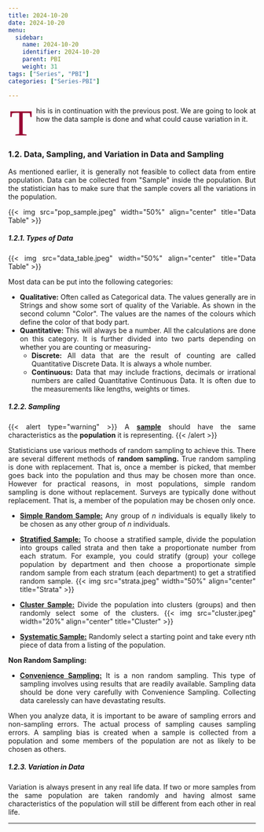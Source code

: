 ```yaml
---
title: 2024-10-20
date: 2024-10-20
menu:
  sidebar:
    name: 2024-10-20
    identifier: 2024-10-20
    parent: PBI
    weight: 31
tags: ["Series", "PBI"]
categories: ["Series-PBI"]

---
```



<span class="firstcharacter">T</span>his is in continuation with the previous post. We are going to look at how the data sample is done and what could cause variation in it.
</br>
</p>
</br>
</p>
 
### 1.2. Data, Sampling, and Variation in Data and Sampling

As mentioned earlier, it is generally not feasible to collect data from entire population. Data can be collected from "Sample" inside the population. But the statistician has to make sure that the sample covers all the variations in the population.

{{< img src="pop_sample.jpeg" width="50%" align="center" title="Data Table" >}}

##### 1.2.1. Types of Data

{{< img src="data_table.jpeg" width="50%" align="center" title="Data Table" >}}

Most data can be put into the following categories:
- **Qualitative:** Often called as Categorical data. The values generally are in Strings and show some sort of quality of the Variable. As shown in the second column "Color". The values are the names of the colours which define the color of that body part.
- **Quantitative:** This will always be a number. All the calculations are done on this category. It is further divided into two parts depending on whether you are counting or measuring-
    - **Discrete:** All data that are the result of counting are called Quantitative Discrete Data. It is always a whole number.
    - **Continuous:** Data that may include fractions, decimals or irrational numbers are called Quantitative Continuous Data. It is often due to the measurements like lengths, weights or times.


##### 1.2.2. Sampling

{{< alert type="warning" >}}
A <b><u>sample</b></u> should have the same characteristics as the <b>population</b> it is representing.
{{< /alert >}}

Statisticians use various methods of random sampling to achieve this. There are several different methods of **random sampling.** True random sampling is done with replacement. That is, once a member is picked, that member goes back into the population and thus may be chosen more than once. However for practical reasons, in most populations, simple random sampling is done without replacement. Surveys are typically done without replacement. That is, a member of the population may be chosen only once.

- <u>**Simple Random Sample:**</u> Any group of _n_ individuals is equally likely to be chosen as any other group of _n_ individuals.

- <u>**Stratified Sample:**</u> To choose a stratified sample, divide the population into groups called strata and then take a proportionate number from each stratum. For example, you could stratify (group) your college population by department and then choose a proportionate simple random sample from each stratum (each department) to get a stratified random sample. 
    {{< img src="strata.jpeg" width="50%" align="center" title="Strata" >}}

- <u>**Cluster Sample:**</u> Divide the population into clusters (groups) and then randomly select some of the clusters.
    {{< img src="cluster.jpeg" width="20%" align="center" title="Cluster" >}}

- <u>**Systematic Sample:**</u> Randomly select a starting point and take every nth piece of data from a listing of the population.


**Non Random Sampling:**
- <u>**Convenience Sampling:**</u> It is a non random sampling. This type of sampling involves using results that are readily available. Sampling data should be done very carefully with Convenience Sampling. Collecting data carelessly can have devastating results.


When you analyze data, it is important to be aware of sampling errors and non-sampling errors. The actual process of sampling causes sampling errors. A sampling bias is created when a sample is collected from a population and some members of the population are not as likely to be chosen as others.


##### 1.2.3. Variation in Data

Variation is always present in any real life data. If two or more samples from the same population are taken randomly and having almost same characteristics of the population will still be different from each other in real life. 


-------------------------------------------------------------------------------------
<style>
body {
text-align: justify
}
</style>

<style>
.firstcharacter {
  color: #903;
  float: left;
  font-family: Georgia;
  font-size: 75px;
  line-height: 60px;
  padding-top: 4px;
  padding-right: 8px;
  padding-left: 3px;
}
</style>

<style>
.comment {
  color: #999999;
  float: left;
  font-size: 12px;
  font-style: italic;
}
</style>
